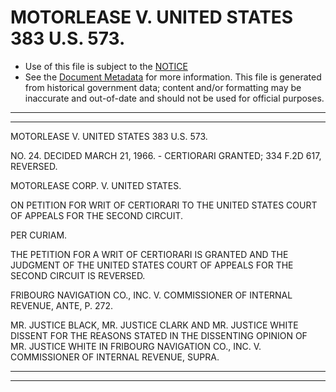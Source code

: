 ---
---

# MOTORLEASE V. UNITED STATES 383 U.S. 573.

* Use of this file is subject to the [NOTICE](https://github.com/publicdocs/notice/blob/master/NOTICE)
* See the [Document Metadata](../../../) for more information.
  This file is generated from historical government data; content and/or formatting may be inaccurate and out-of-date and should not be used for official purposes.

----------
----------

MOTORLEASE V. UNITED STATES 383 U.S. 573.

NO. 24.  DECIDED MARCH 21, 1966.  - CERTIORARI GRANTED; 334 F.2D 617, REVERSED.

MOTORLEASE CORP. V. UNITED STATES.

ON PETITION FOR WRIT OF CERTIORARI TO THE UNITED STATES COURT OF APPEALS FOR THE SECOND CIRCUIT.

PER CURIAM.

THE PETITION FOR A WRIT OF CERTIORARI IS GRANTED AND THE JUDGMENT OF THE UNITED STATES COURT OF APPEALS FOR THE SECOND CIRCUIT IS REVERSED.

FRIBOURG NAVIGATION CO., INC. V. COMMISSIONER OF INTERNAL REVENUE, ANTE, P. 272.

MR. JUSTICE BLACK, MR. JUSTICE CLARK AND MR. JUSTICE WHITE DISSENT FOR THE REASONS STATED IN THE DISSENTING OPINION OF MR. JUSTICE WHITE IN FRIBOURG NAVIGATION CO., INC. V. COMMISSIONER OF INTERNAL REVENUE, SUPRA.


----------
----------

